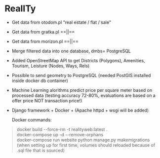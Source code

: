 # RealITy

- Get data from otodom.pl "real estate / flat / sale"
- Get data from gratka.pl  ==||==
- Get data from morizon.pl ==||==
- Merge filtered data into one database, dmbs= PostgreSQL
- Added OpenStreetMap API to get Districts (Polygons), Amenities, Tourism, Leisture (Nodes, Ways, Rels)
- Possible to send geometry to PostgreSQL (needed PostGIS installed inside docker db container)
- Machine Learning alorithms predict price per square meter based on processed data (testing accuracy 72-80%, evaluations are based on a offer price NOT transaction price!)
- Django framework + Docker + (Apache httpd + wsgi will be added)


  Docker commands:
> docker build --force-rm -t realityweb:latest . <br/>
> docker-compose up -d --remove-orphans <br/>
> docker-compose run website python manage.py makemigrations
> (when setting up for first time, volumes should reloaded because of .sql file that is sourced)
